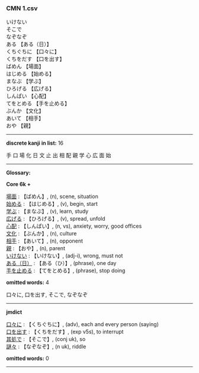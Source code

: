 ### CMN 1.csv  
  

いけない    
そこで    
なぞなぞ    
ある 【ある（日）】   
くちぐちに 【口々に】   
くちをだす 【口を出す】   
ばめん 【場面】   
はじめる 【始める】   
まなぶ 【学ぶ】   
ひろげる 【広げる】   
しんぱい 【心配】   
てをとめる 【手を止める】   
ぶんか 【文化】   
あいて 【相手】   
おや 【親】   
 


----------------

__discrete kanji in list:__ 16 

手 口 場 化 日 文 止 出 相 配 親 学 心 広 面 始

----------------
  
__Glossary:__  


__Core 6k +__  


[場面](https://ejje.weblio.jp/content/%E5%A0%B4%E9%9D%A2) : 【ばめん】, (n), scene, situation  
[始める](https://ejje.weblio.jp/content/%E5%A7%8B%E3%82%81%E3%82%8B) : 【はじめる】, (v), begin, start  
[学ぶ](https://ejje.weblio.jp/content/%E5%AD%A6%E3%81%B6) : 【まなぶ】, (v), learn, study  
[広げる](https://ejje.weblio.jp/content/%E5%BA%83%E3%81%92%E3%82%8B) : 【ひろげる】, (v), spread, unfold  
[心配](https://ejje.weblio.jp/content/%E5%BF%83%E9%85%8D) : 【しんぱい】, (n, vs), anxiety, worry, good offices  
[文化](https://ejje.weblio.jp/content/%E6%96%87%E5%8C%96) : 【ぶんか】, (n), culture  
[相手](https://ejje.weblio.jp/content/%E7%9B%B8%E6%89%8B) : 【あいて】, (n), opponent  
[親](https://ejje.weblio.jp/content/%E8%A6%AA) : 【おや】, (n), parent  
[いけない](https://ejje.weblio.jp/content/%E3%81%84%E3%81%91%E3%81%AA%E3%81%84) : 【いけない】, (adj-i), wrong, must not  
[ある（日）](https://ejje.weblio.jp/content/%E3%81%82%E3%82%8B%EF%BC%88%E6%97%A5%EF%BC%89) : 【ある（ひ）】, (phrase), one day  
[手を止める](https://ejje.weblio.jp/content/%E6%89%8B%E3%82%92%E6%AD%A2%E3%82%81%E3%82%8B) : 【てをとめる】, (phrase), stop doing  
 

__omitted words:__ 4  

口々に, 口を出す, そこで, なぞなぞ 


----------------

__jmdict__  


[口々に](https://ejje.weblio.jp/content/%E5%8F%A3%E3%80%85%E3%81%AB) : 【くちぐちに】, (adv), each and every person (saying)  
[口を出す](https://ejje.weblio.jp/content/%E5%8F%A3%E3%82%92%E5%87%BA%E3%81%99) : 【くちをだす】, (exp v5s), to interrupt  
[其処で](https://ejje.weblio.jp/content/%E5%85%B6%E5%87%A6%E3%81%A7) : 【そこで】, (conj uk), so  
[謎々](https://ejje.weblio.jp/content/%E8%AC%8E%E3%80%85) : 【なぞなぞ】, (n uk), riddle  
 

__omitted words:__  0  

  


----------------

  

